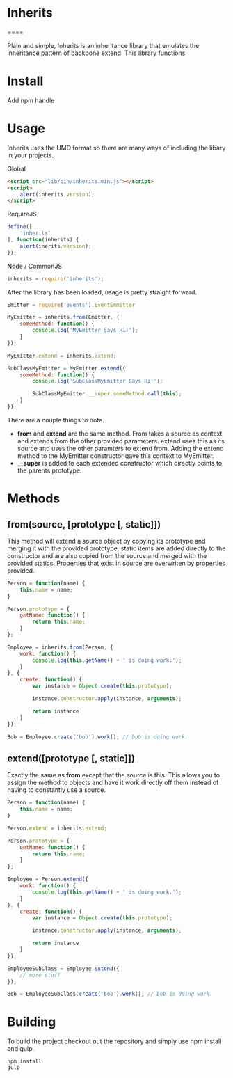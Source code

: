 # Inherits
====

Plain and simple, Inherits is an inheritance library that emulates the inheritance pattern of backbone extend. This library functions 

# Install
Add npm handle

# Usage
Inherits uses the UMD format so there are many ways of including the libary in your projects.

Global
```html
<script src="lib/bin/inherits.min.js"></script>
<script>
	alert(inherits.version);
</script>
```

RequireJS
```javascript
define([
	'inherits'
], function(inherits) {
	alert(inerits.version);
});

```

Node / CommonJS
```javascript
inherits = require('inherits');
```

After the library has been loaded, usage is pretty straight forward.

```javascript
Emitter = require('events').EventEmmitter

MyEmitter = inherits.from(Emitter, {
	someMethod: function() {
		console.log('MyEmitter Says Hi!');
	}	
});

MyEmitter.extend = inherits.extend;

SubClassMyEmitter = MyEmitter.extend({
	someMethod: function() {
		console.log('SubClassMyEmitter Says Hi!');

		SubClassMyEmitter.__super.someMethod.call(this);
	}
});

```
There are a couple things to note. 
- **from** and **extend** are the same method. From takes a source as context and extends from the other provided parameters. extend uses this as its source and uses the other paramters to extend from. Adding the extend method to the MyEmitter constructor gave this context to MyEmitter.
- **__super** is added to each extended constructor which directly points to the parents prototype.

# Methods
## from(source, [prototype [, static]])
This method will extend a source object by copying its prototype and merging it with the provided prototype. static items are added directly to the constructor and are also copied from the source and merged with the provided statics. Properties that exist in source are overwriten by properties provided.

```javascript
Person = function(name) {
	this.name = name;
}

Person.prototype = {
	getName: function() {
		return this.name; 
	}
};

Employee = inherits.from(Person, {
	work: function() {
		console.log(this.getName() + ' is doing work.');
	}
}, {
	create: function() {
		var instance = Object.create(this.prototype);

		instance.constructor.apply(instance, arguments);

		return instance
	}
});

Bob = Employee.create('bob').work(); // bob is doing work.
```

## extend([prototype [, static]])
Exactly the same as **from** except that the source is this. This allows you to assign the method to objects and have it work directly off them instead of having to constantly use a source.

```javascript
Person = function(name) {
	this.name = name;
}

Person.extend = inherits.extend;

Person.prototype = {
	getName: function() {
		return this.name; 
	}
};

Employee = Person.extend({
	work: function() {
		console.log(this.getName() + ' is doing work.');
	}
}, {
	create: function() {
		var instance = Object.create(this.prototype);

		instance.constructor.apply(instance, arguments);

		return instance
	}
});

EmployeeSubClass = Employee.extend({
	// more stuff
});

Bob = EmployeeSubClass.create('bob').work(); // bob is doing work.
```

# Building
To build the project checkout out the repository and simply use npm install and gulp.
```
npm install
gulp
```
